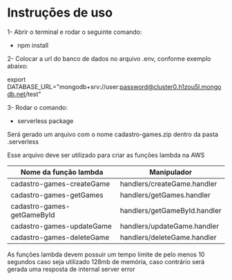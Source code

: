 # Instruções de uso

1- Abrir o terminal e rodar o seguinte comando:

-   npm install

2- Colocar a url do banco de dados no arquivo .env, conforme exemplo abaixo:

export DATABASE_URL="mongodb+srv://user:password@cluster0.h1zou5l.mongodb.net/test"

3- Rodar o comando:

-   serverless package

Será gerado um arquivo com o nome cadastro-games.zip dentro da pasta .serverless

Esse arquivo deve ser utilizado para criar as funções lambda na AWS

Nome da função lambda | Manipulador|
---------------|-----------
cadastro-games-createGame | handlers/createGame.handler
cadastro-games-getGames | handlers/getGames.handler
cadastro-games-getGameById | handlers/getGameById.handler
cadastro-games-updateGame | handlers/updateGame.handler
cadastro-games-deleteGame | handlers/deleteGame.handler

As funções lambda devem possuir um tempo limite de pelo menos 10 segundos caso seja utilizado 128mb de memória, caso contrário será gerada uma resposta de internal server error
